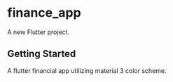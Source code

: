# finance_app

A new Flutter project.

## Getting Started

A flutter financial app utilizing material 3 color scheme.

